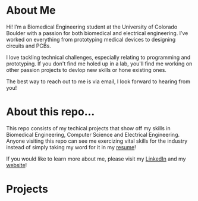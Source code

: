 # About Me
Hi! I’m a Biomedical Engineering student at the University of Colorado Boulder with a passion for both biomedical and electrical engineering. I’ve worked on everything from prototyping medical devices to designing circuits and PCBs.

I love tackling technical challenges, especially relating to programming and prototyping. If you don't find me holed up in a lab, you'll find me working on other passion projects to devlop new skills or hone existing ones.

The best way to reach out to me is via email, I look forward to hearing from you!

# About this repo...
This repo consists of my techical projects that show off my skills in Biomedical Engineering, Computer Science and Electrical Engineering. Anyone visiting this repo can see me exercizing vital skills for the industry instead of simply taking my word for it in my [resume](Sarthak_Samal_Resume.pdf)!

If you would like to learn more about me, please visit my [LinkedIn](https://www.linkedin.com/in/sarthaksamal24/) and my [website](https://shortak.github.io/Portfolio/)!

# Projects
